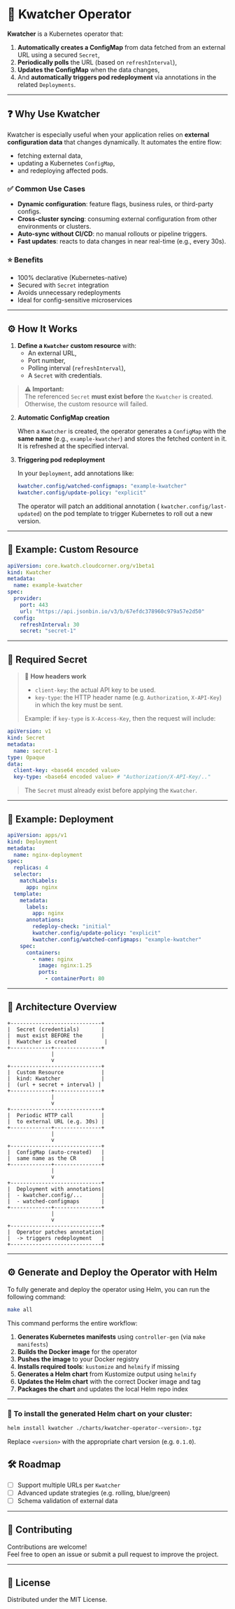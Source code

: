 # 🔁 Kwatcher Operator

**Kwatcher** is a Kubernetes operator that:

1. **Automatically creates a ConfigMap** from data fetched from an external URL using a secured `Secret`,
2. **Periodically polls** the URL (based on `refreshInterval`),
3. **Updates the ConfigMap** when the data changes,
4. And **automatically triggers pod redeployment** via annotations in the related `Deployments`.

---

## ❓ Why Use Kwatcher

Kwatcher is especially useful when your application relies on **external configuration data** that changes dynamically. It automates the entire flow:

- fetching external data,
- updating a Kubernetes `ConfigMap`,
- and redeploying affected pods.

### ✅ Common Use Cases

- **Dynamic configuration**: feature flags, business rules, or third-party configs.
- **Cross-cluster syncing**: consuming external configuration from other environments or clusters.
- **Auto-sync without CI/CD**: no manual rollouts or pipeline triggers.
- **Fast updates**: reacts to data changes in near real-time (e.g., every 30s).

### ⭐ Benefits

- 100% declarative (Kubernetes-native)
- Secured with `Secret` integration
- Avoids unnecessary redeployments
- Ideal for config-sensitive microservices

---

## ⚙️ How It Works

1. **Define a `Kwatcher` custom resource** with:
   - An external URL,
   - Port number,
   - Polling interval (`refreshInterval`),
   - A `Secret` with credentials.

> **⚠️ Important:**  
> The referenced `Secret` **must exist before** the `Kwatcher` is created.  
> Otherwise, the custom resource will failed.

2. **Automatic ConfigMap creation**

   When a `Kwatcher` is created, the operator generates a `ConfigMap` with the **same name** (e.g., `example-kwatcher`) and stores the fetched content in it. It is refreshed at the specified interval.

3. **Triggering pod redeployment**

   In your `Deployment`, add annotations like:
   ```yaml
   kwatcher.config/watched-configmaps: "example-kwatcher"
   kwatcher.config/update-policy: "explicit"
   ```
   The operator will patch an additional annotation ( `kwatcher.config/last-updated`) on the pod template to trigger Kubernetes to roll out a new version.

---

## 📄 Example: Custom Resource

```yaml
apiVersion: core.kwatch.cloudcorner.org/v1beta1
kind: Kwatcher
metadata:
  name: example-kwatcher
spec:
  provider:
    port: 443
    url: "https://api.jsonbin.io/v3/b/67efdc378960c979a57e2d50"
  config:
    refreshInterval: 30
    secret: "secret-1"
```

---

## 🔐 Required Secret

> 🧾 **How headers work**
>
> - `client-key`: the actual API key to be used.
> - `key-type`: the HTTP header name (e.g. `Authorization`, `X-API-Key`) in which the key must be sent.
>
> Example: if `key-type` is `X-Access-Key`, then the request will include:
>


```yaml
apiVersion: v1
kind: Secret
metadata:
  name: secret-1
type: Opaque
data:
  client-key: <base64 encoded value>
  key-type: <base64 encoded value> # "Authorization/X-API-Key/.."
```

> The `Secret` must already exist before applying the `Kwatcher`.

---

## 🧪 Example: Deployment

```yaml
apiVersion: apps/v1
kind: Deployment
metadata:
  name: nginx-deployment
spec:
  replicas: 4
  selector:
    matchLabels:
      app: nginx
  template:
    metadata:
      labels:
        app: nginx
      annotations:
        redeploy-check: "initial"
        kwatcher.config/update-policy: "explicit"
        kwatcher.config/watched-configmaps: "example-kwatcher"
    spec:
      containers:
        - name: nginx
          image: nginx:1.25
          ports:
            - containerPort: 80
```

---

## 📌 Architecture Overview

```
+-----------------------------+
|  Secret (credentials)       |
|  must exist BEFORE the      |
|  Kwatcher is created         |
+-------------+---------------+
              |
              v
+-----------------------------+
|  Custom Resource            |
|  kind: Kwatcher             |
|  (url + secret + interval) |
+-------------+---------------+
              |
              v
+-----------------------------+
|  Periodic HTTP call         |
|  to external URL (e.g. 30s) |
+-------------+---------------+
              |
              v
+-----------------------------+
|  ConfigMap (auto-created)   |
|  same name as the CR        |
+-------------+---------------+
              |
              v
+-----------------------------+
|  Deployment with annotations|
|  - kwatcher.config/...      |
|  - watched-configmaps       |
+-------------+---------------+
              |
              v
+-----------------------------+
|  Operator patches annotation|
|  -> triggers redeployment   |
+-----------------------------+
```

---

## ⚙️ Generate and Deploy the Operator with Helm

To fully generate and deploy the operator using Helm, you can run the following command:

```bash
make all
```

This command performs the entire workflow:

1. **Generates Kubernetes manifests** using `controller-gen` (via `make manifests`)
2. **Builds the Docker image** for the operator
3. **Pushes the image** to your Docker registry
4. **Installs required tools**: `kustomize` and `helmify` if missing
5. **Generates a Helm chart** from Kustomize output using `helmify`
6. **Updates the Helm chart** with the correct Docker image and tag
7. **Packages the chart** and updates the local Helm repo index

---

### 🚀 To install the generated Helm chart on your cluster:

```bash
helm install kwatcher ./charts/kwatcher-operator-<version>.tgz
```

Replace `<version>` with the appropriate chart version (e.g. `0.1.0`).

## 🛠️ Roadmap

- [ ] Support multiple URLs per `Kwatcher`
- [ ] Advanced update strategies (e.g. rolling, blue/green)
- [ ] Schema validation of external data

---

## 🤝 Contributing

Contributions are welcome!  
Feel free to open an issue or submit a pull request to improve the project.

---

## 📝 License

Distributed under the MIT License.
